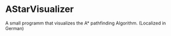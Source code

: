 # AStarVisualizer
A small programm that visualizes the A* pathfinding Algorithm. (Localized in German)
